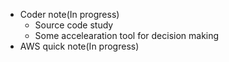 - Coder note(In progress)
  - Source code study
  - Some accelearation tool for decision making
- AWS quick note(In progress)